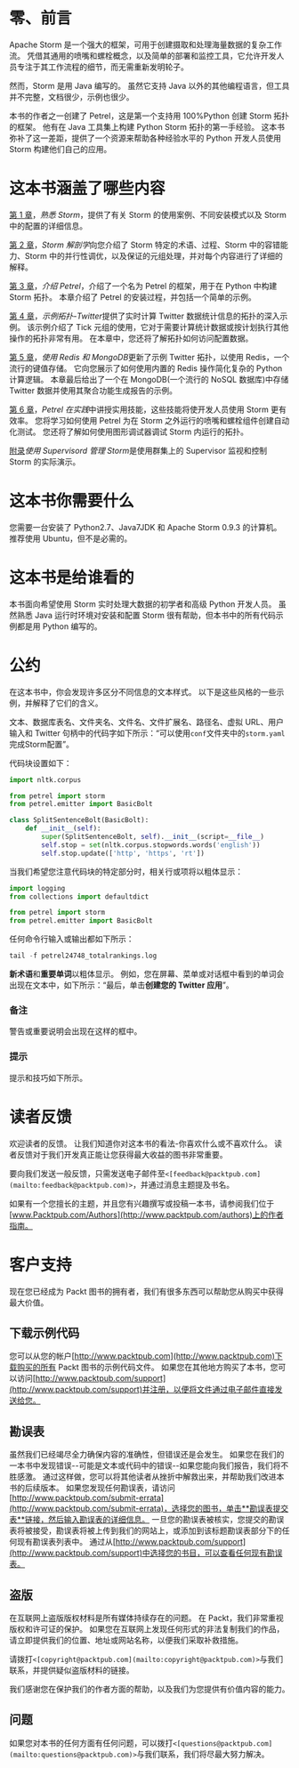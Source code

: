 # 零、前言

Apache Storm 是一个强大的框架，可用于创建摄取和处理海量数据的复杂工作流。 凭借其通用的喷嘴和螺栓概念，以及简单的部署和监控工具，它允许开发人员专注于其工作流程的细节，而无需重新发明轮子。

然而，Storm 是用 Java 编写的。 虽然它支持 Java 以外的其他编程语言，但工具并不完整，文档很少，示例也很少。

本书的作者之一创建了 Petrel，这是第一个支持用 100%Python 创建 Storm 拓扑的框架。 他有在 Java 工具集上构建 Python Storm 拓扑的第一手经验。 这本书弥补了这一差距，提供了一个资源来帮助各种经验水平的 Python 开发人员使用 Storm 构建他们自己的应用。

# 这本书涵盖了哪些内容

[第 1 章](1.html "Chapter 1. Getting Acquainted with Storm")，*熟悉 Storm*，提供了有关 Storm 的使用案例、不同安装模式以及 Storm 中的配置的详细信息。

[第 2 章](2.html "Chapter 2. The Storm Anatomy")，*Storm 解剖学*向您介绍了 Storm 特定的术语、过程、Storm 中的容错能力、Storm 中的并行性调优，以及保证的元组处理，并对每个内容进行了详细的解释。

[第 3 章](3.html "Chapter 3. Introducing Petrel")，*介绍 Petrel*，介绍了一个名为 Petrel 的框架，用于在 Python 中构建 Storm 拓扑。 本章介绍了 Petrel 的安装过程，并包括一个简单的示例。

[第 4 章](4.html "Chapter 4. Example Topology – Twitter")，*示例拓扑-Twitter*提供了实时计算 Twitter 数据统计信息的拓扑的深入示例。 该示例介绍了 Tick 元组的使用，它对于需要计算统计数据或按计划执行其他操作的拓扑非常有用。 在本章中，您还将了解拓扑如何访问配置数据。

[第 5 章](5.html "Chapter 5. Persistence Using Redis and MongoDB")，*使用 Redis 和 MongoDB*更新了示例 Twitter 拓扑，以使用 Redis，一个流行的键值存储。 它向您展示了如何使用内置的 Redis 操作简化复杂的 Python 计算逻辑。 本章最后给出了一个在 MongoDB(一个流行的 NoSQL 数据库)中存储 Twitter 数据并使用其聚合功能生成报告的示例。

[第 6 章](6.html "Chapter 6. Petrel in Practice")，*Petrel 在实践*中讲授实用技能，这些技能将使开发人员使用 Storm 更有效率。 您将学习如何使用 Petrel 为在 Storm 之外运行的喷嘴和螺栓组件创建自动化测试。 您还将了解如何使用图形调试器调试 Storm 内运行的拓扑。

[附录](7.html "Appendix A. Managing Storm Using Supervisord")*使用 Supervisord 管理 Storm*是使用群集上的 Supervisor 监视和控制 Storm 的实际演示。

# 这本书你需要什么

您需要一台安装了 Python2.7、Java7JDK 和 Apache Storm 0.9.3 的计算机。 推荐使用 Ubuntu，但不是必需的。

# 这本书是给谁看的

本书面向希望使用 Storm 实时处理大数据的初学者和高级 Python 开发人员。 虽然熟悉 Java 运行时环境对安装和配置 Storm 很有帮助，但本书中的所有代码示例都是用 Python 编写的。

# 公约

在这本书中，你会发现许多区分不同信息的文本样式。 以下是这些风格的一些示例，并解释了它们的含义。

文本、数据库表名、文件夹名、文件名、文件扩展名、路径名、虚拟 URL、用户输入和 Twitter 句柄中的代码字如下所示：“可以使用`conf`文件夹中的`storm.yaml`完成Storm配置”。

代码块设置如下：

```py
import nltk.corpus

from petrel import storm
from petrel.emitter import BasicBolt

class SplitSentenceBolt(BasicBolt):
    def __init__(self):
        super(SplitSentenceBolt, self).__init__(script=__file__)
        self.stop = set(nltk.corpus.stopwords.words('english'))
        self.stop.update(['http', 'https', 'rt'])
```

当我们希望您注意代码块的特定部分时，相关行或项将以粗体显示：

```py
import logging
from collections import defaultdict

from petrel import storm
from petrel.emitter import BasicBolt
```

任何命令行输入或输出都如下所示：

```py
tail -f petrel24748_totalrankings.log
```

**新术语**和**重要单词**以粗体显示。 例如，您在屏幕、菜单或对话框中看到的单词会出现在文本中，如下所示：“最后，单击**创建您的 Twitter 应用**”。

### 备注

警告或重要说明会出现在这样的框中。

### 提示

提示和技巧如下所示。

# 读者反馈

欢迎读者的反馈。 让我们知道你对这本书的看法-你喜欢什么或不喜欢什么。 读者反馈对于我们开发真正能让您获得最大收益的图书非常重要。

要向我们发送一般反馈，只需发送电子邮件至`<[feedback@packtpub.com](mailto:feedback@packtpub.com)>`，并通过消息主题提及书名。

如果有一个您擅长的主题，并且您有兴趣撰写或投稿一本书，请参阅我们位于[www.Packtpub.com/Authors](http://www.packtpub.com/authors)上的作者指南。

# 客户支持

现在您已经成为 Packt 图书的拥有者，我们有很多东西可以帮助您从购买中获得最大价值。

## 下载示例代码

您可以从您的帐户[http://www.packtpub.com](http://www.packtpub.com)下载购买的所有 Packt 图书的示例代码文件。 如果您在其他地方购买了本书，您可以访问[http://www.packtpub.com/support](http://www.packtpub.com/support)并注册，以便将文件通过电子邮件直接发送给您。

## 勘误表

虽然我们已经竭尽全力确保内容的准确性，但错误还是会发生。 如果您在我们的一本书中发现错误--可能是文本或代码中的错误--如果您能向我们报告，我们将不胜感激。 通过这样做，您可以将其他读者从挫折中解救出来，并帮助我们改进本书的后续版本。 如果您发现任何勘误表，请访问[http://www.packtpub.com/submit-errata](http://www.packtpub.com/submit-errata)，选择您的图书，单击**勘误表提交表**链接，然后输入勘误表的详细信息。 一旦您的勘误表被核实，您提交的勘误表将被接受，勘误表将被上传到我们的网站上，或添加到该标题勘误表部分下的任何现有勘误表列表中。 通过从[http://www.packtpub.com/support](http://www.packtpub.com/support)中选择您的书目，可以查看任何现有勘误表。

## 盗版

在互联网上盗版版权材料是所有媒体持续存在的问题。 在 Packt，我们非常重视版权和许可证的保护。 如果您在互联网上发现任何形式的非法复制我们的作品，请立即提供我们的位置、地址或网站名称，以便我们采取补救措施。

请拨打`<[copyright@packtpub.com](mailto:copyright@packtpub.com)>`与我们联系，并提供疑似盗版材料的链接。

我们感谢您在保护我们的作者方面的帮助，以及我们为您提供有价值内容的能力。

## 问题

如果您对本书的任何方面有任何问题，可以拨打`<[questions@packtpub.com](mailto:questions@packtpub.com)>`与我们联系，我们将尽最大努力解决。